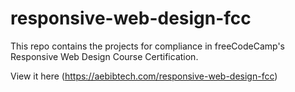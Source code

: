 # responsive-web-design-fcc
This repo contains the projects for compliance in freeCodeCamp's Responsive Web Design Course Certification.

View it here (https://aebibtech.com/responsive-web-design-fcc)
